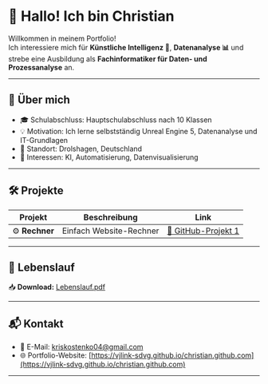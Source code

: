 # 👋 Hallo! Ich bin Christian  

Willkommen in meinem Portfolio!  
Ich interessiere mich für **Künstliche Intelligenz 🤖**, **Datenanalyse 📊** und strebe eine Ausbildung als **Fachinformatiker für Daten- und Prozessanalyse** an.

---

## 🚀 Über mich

- 🎓 Schulabschluss: Hauptschulabschluss nach 10 Klassen  
- 💡 Motivation: Ich lerne selbstständig Unreal Engine 5, Datenanalyse und IT-Grundlagen  
- 📍 Standort: Drolshagen, Deutschland  
- 🧠 Interessen: KI, Automatisierung, Datenvisualisierung

---
## 🛠️ Projekte

| Projekt | Beschreibung | Link |
|--------|--------------|------|
| ⚙️ **Rechner** | Einfach Website-Rechner | [🔗 GitHub-Projekt 1](https://vjlink-sdvg.github.io/Mein-Rechner/) |

---
## 📄 Lebenslauf

📥 **Download:** [Lebenslauf.pdf](./Lebenslauf.pdf)

---

## 📬 Kontakt

- 📧 E-Mail: kriskostenko04@gmail.com  
- 🌐 Portfolio-Website: [https://vjlink-sdvg.github.io/christian.github.com](https://vjlink-sdvg.github.io/christian.github.com)

---
